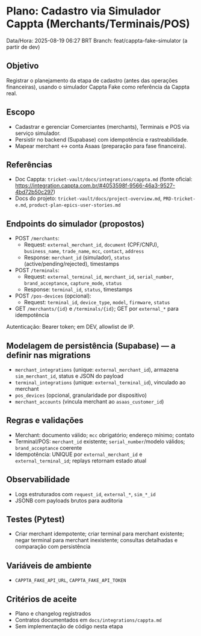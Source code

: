 # Plano: Cadastro via Simulador Cappta (Merchants/Terminais/POS)

Data/Hora: 2025-08-19 06:27 BRT
Branch: feat/cappta-fake-simulator (a partir de dev)

## Objetivo
Registrar o planejamento da etapa de cadastro (antes das operações financeiras), usando o simulador Cappta Fake como referência da Cappta real.

## Escopo
- Cadastrar e gerenciar Comerciantes (merchants), Terminais e POS via serviço simulador.
- Persistir no backend (Supabase) com idempotência e rastreabilidade.
- Mapear merchant ↔ conta Asaas (preparação para fase financeira).

## Referências
- Doc Cappta: `tricket-vault/docs/integrations/cappta.md` (fonte oficial: https://integration.cappta.com.br/#4053598f-9566-46a3-9527-4bd72b50c297)
- Docs do projeto: `tricket-vault/docs/project-overview.md`, `PRD-tricket-e.md`, `product-plan-epics-user-stories.md`

## Endpoints do simulador (propostos)
- POST `/merchants`:
  - Request: `external_merchant_id`, `document` (CPF/CNPJ), `business_name`, `trade_name`, `mcc`, `contact`, `address`
  - Response: `merchant_id` (simulador), `status` (active/pending/rejected), timestamps
- POST `/terminals`:
  - Request: `external_terminal_id`, `merchant_id`, `serial_number`, `brand_acceptance`, `capture_mode`, `status`
  - Response: `terminal_id`, `status`, timestamps
- POST `/pos-devices` (opcional):
  - Request: `terminal_id`, `device_type`, `model`, `firmware`, `status`
- GET `/merchants/{id}` e `/terminals/{id}`; GET por `external_*` para idempotência

Autenticação: Bearer token; em DEV, allowlist de IP.

## Modelagem de persistência (Supabase) — a definir nas migrations
- `merchant_integrations` (unique: `external_merchant_id`), armazena `sim_merchant_id`, status e JSON do payload
- `terminal_integrations` (unique: `external_terminal_id`), vinculado ao merchant
- `pos_devices` (opcional, granularidade por dispositivo)
- `merchant_accounts` (vincula merchant ao `asaas_customer_id`)

## Regras e validações
- Merchant: documento válido; `mcc` obrigatório; endereço mínimo; contato
- Terminal/POS: `merchant_id` existente; `serial_number`/modelo válidos; `brand_acceptance` coerente
- Idempotência: UNIQUE por `external_merchant_id` e `external_terminal_id`; replays retornam estado atual

## Observabilidade
- Logs estruturados com `request_id`, `external_*`, `sim_*_id`
- JSONB com payloads brutos para auditoria

## Testes (Pytest)
- Criar merchant idempotente; criar terminal para merchant existente; negar terminal para merchant inexistente; consultas detalhadas e comparação com persistência

## Variáveis de ambiente
- `CAPPTA_FAKE_API_URL`, `CAPPTA_FAKE_API_TOKEN`

## Critérios de aceite
- Plano e changelog registrados
- Contratos documentados em `docs/integrations/cappta.md`
- Sem implementação de código nesta etapa
